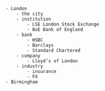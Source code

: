 
        - London
            - the city
            - institution
                - LSE London Stock Exchange
                - BoE Bank of England
            - bank
                - HSBC
                - Barclays
                - Standard Chartered
            - company
                - Lloyd’s of London
            - industry
                - insurance
                - FX
        - Birmingham